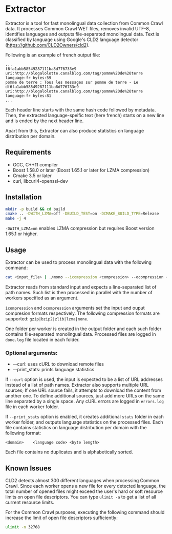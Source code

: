# Extractor

Extractor is a tool for fast monolingual data collection from Common Crawl data. It processes Common Crawl WET files, removes invalid UTF-8, identifies languages and outputs file-separated monolingual data. Text is classified by language using Google's CLD2 language detector (https://github.com/CLD2Owners/cld2).


Following is an example of french output file:
```
...
f6fa1abb58549287111ba8d776733e9 uri:http://blogalolotte.canalblog.com/tag/pomme%20de%20terre language:fr bytes:59
pomme de terre : Tous les messages sur pomme de terre - Le
df6fa1abb58549287111ba8d776733e9 uri:http://blogalolotte.canalblog.com/tag/pomme%20de%20terre language:fr bytes:81
...
```

Each header line starts with the same hash code followed by metadata. Then, the extracted language-speific text (here french) starts on a new line and is ended by the next header line.

Apart from this, Extractor can also produce statistics on language distribution per domain.


## Requirements

- GCC, C++11 compiler
- Boost 1.58.0 or later (Boost 1.65.1 or later for LZMA compression)
- Cmake 3.5 or later
- curl, libcurl4-openssl-dev


## Installation

```bash
mkdir -p build && cd build
cmake .. -DWITH_LZMA=off -DBUILD_TEST=on -DCMAKE_BUILD_TYPE=Release
make -j 4
```

`-DWITH_LZMA=on` enables LZMA compression but requires Boost version 1.65.1 or higher.



## Usage

Extractor can be used to process monolingual data with the following command:

```bash
cat <input_file> | ./mono --icompression <compression> --ocompression <compression> --workers <number_of_workers> --output <output_folder>
```

Extractor reads from standard input and expects a line-separated list of path names. Such list is then processed in parallel with the number of workers specified as an argument.

`icompression` and `ocompression` arguments set the input and ouput compresion formats respectively.
The following compression formats are supported: `gzip|bzip2|zlib|lzma|none`.

One folder per worker is created in the output folder and each such folder contains file-separated monolingual data. Processed files are logged in `done.log` file located in each folder.


### Optional arguments:

- --curl: uses cURL to download remote files
- --print_stats: prints language statistics

If `--curl` option is used, the input is expected to be a list of URL addresses instead of a list of path names. Extractor also supports multiple URL sources; If one URL source fails, it attempts to download the content from another one. To define additional sources, just add more URLs on the same line separated by a single space. Any cURL errors are logged in `errors.log` file in each worker folder.

If `--print_stats` option is enabled, it creates additional `stats` folder in each worker folder, and outputs language statistics on the processed files. Each file contains statistics on language distribution per domain with the following format:
```
<domain>	<language code>	<byte length>
```

Each file contains no duplicates and is alphabetically sorted.




## Known Issues

CLD2 detects almost 300 different languages when processing Common Crawl. Since each worker opens a new file for every detected language, the total number of opened files might exceed the user's hard or soft resource limits on open file descriptors. You can type ```ulimit -a``` to get a list of all current resource limits.

For the Common Crawl purposes, executing the following command should increase the limit of open file descriptors sufficiently:
```bash
ulimit -n 32768
```